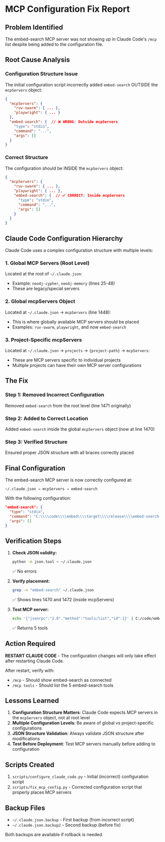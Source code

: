 # MCP Configuration Fix Report

## Problem Identified

The embed-search MCP server was not showing up in Claude Code's `/mcp` list despite being added to the configuration file.

## Root Cause Analysis

### Configuration Structure Issue

The initial configuration script incorrectly added `embed-search` OUTSIDE the `mcpServers` object:

```json
{
  "mcpServers": {
    "ruv-swarm": { ... },
    "playwright": { ... }
  },
  "embed-search": {  // ❌ WRONG: Outside mcpServers
    "type": "stdio",
    "command": "...",
    "args": []
  }
}
```

### Correct Structure

The configuration should be INSIDE the `mcpServers` object:

```json
{
  "mcpServers": {
    "ruv-swarm": { ... },
    "playwright": { ... },
    "embed-search": {  // ✅ CORRECT: Inside mcpServers
      "type": "stdio",
      "command": "...",
      "args": []
    }
  }
}
```

## Claude Code Configuration Hierarchy

Claude Code uses a complex configuration structure with multiple levels:

### 1. Global MCP Servers (Root Level)
Located at the root of `~/.claude.json`:
- Example: `neo4j-cypher`, `neo4j-memory` (lines 25-48)
- These are legacy/special servers

### 2. Global mcpServers Object
Located at `~/.claude.json` → `mcpServers` (line 1448):
- This is where globally available MCP servers should be placed
- Examples: `ruv-swarm`, `playwright`, and now `embed-search`

### 3. Project-Specific mcpServers
Located at `~/.claude.json` → `projects` → `{project-path}` → `mcpServers`:
- These are MCP servers specific to individual projects
- Multiple projects can have their own MCP server configurations

## The Fix

### Step 1: Removed Incorrect Configuration
Removed `embed-search` from the root level (line 1471 originally)

### Step 2: Added to Correct Location
Added `embed-search` inside the global `mcpServers` object (now at line 1470)

### Step 3: Verified Structure
Ensured proper JSON structure with all braces correctly placed

## Final Configuration

The embed-search MCP server is now correctly configured at:
```
~/.claude.json → mcpServers → embed-search
```

With the following configuration:
```json
"embed-search": {
  "type": "stdio",
  "command": "C:\\\\code\\\\embed\\\\target\\\\release\\\\embed-search-mcp.exe",
  "args": []
}
```

## Verification Steps

1. **Check JSON validity:**
   ```bash
   python -m json.tool < ~/.claude.json
   ```
   ✅ No errors

2. **Verify placement:**
   ```bash
   grep -n "embed-search" ~/.claude.json
   ```
   ✅ Shows lines 1470 and 1472 (inside mcpServers)

3. **Test MCP server:**
   ```bash
   echo '{"jsonrpc":"2.0","method":"tools/list","id":1}' | C:/code/embed/target/release/embed-search-mcp.exe
   ```
   ✅ Returns 5 tools

## Action Required

**RESTART CLAUDE CODE** - The configuration changes will only take effect after restarting Claude Code.

After restart, verify with:
- `/mcp` - Should show embed-search as connected
- `/mcp tools` - Should list the 5 embed-search tools

## Lessons Learned

1. **Configuration Structure Matters**: Claude Code expects MCP servers in the `mcpServers` object, not at root level
2. **Multiple Configuration Levels**: Be aware of global vs project-specific configurations
3. **JSON Structure Validation**: Always validate JSON structure after modifications
4. **Test Before Deployment**: Test MCP servers manually before adding to configuration

## Scripts Created

1. `scripts/configure_claude_code.py` - Initial (incorrect) configuration script
2. `scripts/fix_mcp_config.py` - Corrected configuration script that properly places MCP servers

## Backup Files

- `~/.claude.json.backup` - First backup (from incorrect script)
- `~/.claude.json.backup2` - Second backup (before fix)

Both backups are available if rollback is needed.